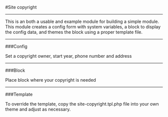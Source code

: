 #Site copyright

---

This is an both a usable and example module for building a simple module. This module creates a config form with system variables, a block to display the config data, and themes the block using a proper template file.

---

###Config

Set a copyright owner, start year, phone number and address

---

###Block

Place block where your copyright is needed

---

###Template

To override the template, copy the site-copyright.tpl.php file into your own theme and adjust as necessary.